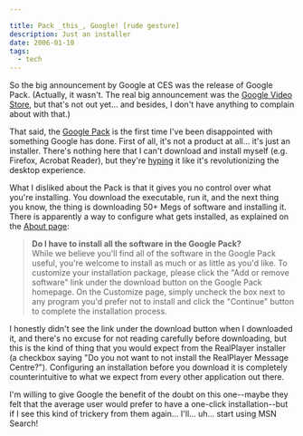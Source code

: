 ```yaml
---

title: Pack _this_, Google! [rude gesture]
description: Just an installer
date: 2006-01-10
tags:
  - tech
---
```


So the big announcement by Google at CES was the release of Google Pack. (Actually, it wasn't. The real big announcement was the [Google Video Store](http://www.google.com/press/pressrel/video_marketplace.html), but that's not out yet... and besides, I don't have anything to complain about with that.)  
  
That said, the [Google Pack](http://pack.google.com/) is the first time I've been disappointed with something Google has done. First of all, it's not a product at all... it's just an installer. There's nothing here that I can't download and install myself (e.g. Firefox, Acrobat Reader), but they're [hyping](http://googleblog.blogspot.com/2006/01/make-your-computer-just-work.html) it like it's revolutionizing the desktop experience.  
  
What I disliked about the Pack is that it gives you no control over what you're installing. You download the executable, run it, and the next thing you know, the thing is downloading 50+ Megs of software and installing it. There is apparently a way to configure what gets installed, as explained on the [About page](http://pack.google.com/about.html):  
  

> **Do I have to install all the software in the Google Pack?**  
> While we believe you'll find all of the software in the Google Pack useful, you're welcome to install as much or as little as you'd like. To customize your installation package, please click the "Add or remove software" link under the download button on the Google Pack homepage. On the Customize page, simply uncheck the box next to any program you'd prefer not to install and click the "Continue" button to complete the installation process.  

I honestly didn't see the link under the download button when I downloaded it, and there's no excuse for not reading carefully before downloading, but this is the kind of thing that you would expect from the RealPlayer installer (a checkbox saying "Do you not want to not install the RealPlayer Message Centre?"). Configuring an installation before you download it is completely counterintuitive to what we expect from every other application out there.  
  
I'm willing to give Google the benefit of the doubt on this one--maybe they felt that the average user would prefer to have a one-click installation--but if I see this kind of trickery from them again... I'll... uh... start using MSN Search!  